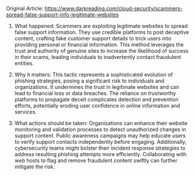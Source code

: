 Original Article: https://www.darkreading.com/cloud-security/scammers-spread-false-support-info-legitimate-websites

1) What happened:
Scammers are exploiting legitimate websites to spread false support information. They use credible platforms to post deceptive content, crafting fake customer support details to trick users into providing personal or financial information. This method leverages the trust and authority of genuine sites to increase the likelihood of success in their scams, leading individuals to inadvertently contact fraudulent entities.

2) Why it matters:
This tactic represents a sophisticated evolution of phishing strategies, posing a significant risk to individuals and organizations. It undermines the trust in legitimate websites and can lead to financial loss or data breaches. The reliance on trustworthy platforms to propagate deceit complicates detection and prevention efforts, potentially eroding user confidence in online information and services.

3) What actions should be taken:
Organizations can enhance their website monitoring and validation processes to detect unauthorized changes in support content. Public awareness campaigns may help educate users to verify support contacts independently before engaging. Additionally, cybersecurity teams might bolster their incident response strategies to address resulting phishing attempts more efficiently. Collaborating with web hosts to flag and remove fraudulent content swiftly can further mitigate the risk.